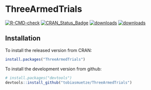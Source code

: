 # ThreeArmedTrials

[![R-CMD-check](https://github.com/tobiasmuetze/ThreeArmedTrials/workflows/R-CMD-check/badge.svg)](https://github.com/tobiasmuetze/ThreeArmedTrials/actions)
[![CRAN_Status_Badge](http://www.r-pkg.org/badges/version/ThreeArmedTrials)](https://cran.r-project.org/package=ThreeArmedTrials)
[![downloads](http://cranlogs.r-pkg.org/badges/grand-total/ThreeArmedTrials)](https://cranlogs.r-pkg.org/badges/grand-total/ThreeArmedTrials)
[![downloads](http://cranlogs.r-pkg.org/badges/ThreeArmedTrials)](https://cranlogs.r-pkg.org/badges/ThreeArmedTrials)

## Installation

To install the released version from CRAN:

```R
install.packages("ThreeArmedTrials")
```

To install the development version from github:

```R
# install.packages("devtools")
devtools::install_github("tobiasmuetze/ThreeArmedTrials")
```
